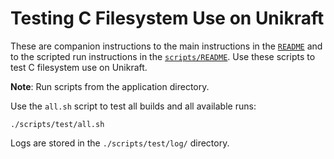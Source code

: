 # Testing C Filesystem Use on Unikraft

These are companion instructions to the main instructions in the [`README`](../../README.md) and to the scripted run instructions in the [`scripts/README`](../README.md).
Use these scripts to test C filesystem use on Unikraft.

**Note**: Run scripts from the application directory.

Use the `all.sh` script to test all builds and all available runs:

```console
./scripts/test/all.sh
```

Logs are stored in the `./scripts/test/log/` directory.

